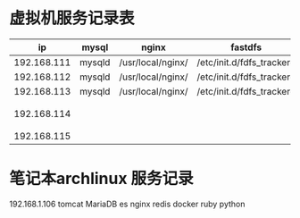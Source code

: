 # 虚拟机服务记录表
ip|mysql|nginx|fastdfs|mongodb|jenkins|gitlab|tomcat|
-|-|-|-|-|-|-|-
192.168.111|mysqld|/usr/local/nginx/ |/etc/init.d/fdfs_trackerd |/opt/mongodb
192.168.112|mysqld|/usr/local/nginx/ |/etc/init.d/fdfs_trackerd |/opt/mongodb
192.168.113|mysqld|/usr/local/nginx/ |/etc/init.d/fdfs_trackerd |/opt/mongodb
192.168.114|| | | |开机自启|开机自启|
192.168.115|| | | |||/usr/local/tomcat

# 笔记本archlinux 服务记录
192.168.1.106
tomcat
MariaDB
es
nginx
redis
docker
ruby
python




